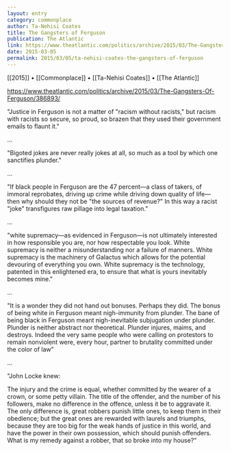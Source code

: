 ```yaml
---
layout: entry
category: commonplace
author: Ta-Nehisi Coates
title: The Gangsters of Ferguson
publication: The Atlantic
link: https://www.theatlantic.com/politics/archive/2015/03/The-Gangsters-Of-Ferguson/386893/
date: 2015-03-05
permalink: 2015/03/05/ta-nehisi-coates-the-gangsters-of-ferguson
---
```


[[2015]] • [[Commonplace]] • [[Ta-Nehisi Coates]] • [[The Atlantic]]

https://www.theatlantic.com/politics/archive/2015/03/The-Gangsters-Of-Ferguson/386893/

"Justice in Ferguson is not a matter of "racism without racists," but racism with racists so secure, so proud, so brazen that they used their government emails to flaunt it."

...

"Bigoted jokes are never really jokes at all, so much as a tool by which one sanctifies plunder."

...

"If black people in Ferguson are the 47 percent—a class of takers, of immoral reprobates, driving up crime while driving down quality of life—then why should they not be "the sources of revenue?" In this way a racist "joke" transfigures raw pillage into legal taxation."

...

"white supremacy—as evidenced in Ferguson—is not ultimately interested in how responsible you are, nor how respectable you look. White supremacy is neither a misunderstanding nor a failure of manners. White supremacy is the machinery of Galactus which allows for the potential devouring of everything you own. White supremacy is the technology, patented in this enlightened era, to ensure that what is yours inevitably becomes mine."

...

"It is a wonder they did not hand out bonuses. Perhaps they did. The bonus of being white in Ferguson meant nigh-immunity from plunder. The bane of being black in Ferguson meant nigh-inevitable subjugation under plunder. Plunder is neither abstract nor theoretical. Plunder injures, maims, and destroys. Indeed the very same people who were calling on protestors to remain nonviolent were, every hour, partner to brutality committed under the color of law"

...

"John Locke knew:

The injury and the crime is equal, whether committed by the wearer of a crown, or some petty villain. The title of the offender, and the number of his followers, make no difference in the offence, unless it be to aggravate it. The only difference is, great robbers punish little ones, to keep them in their obedience; but the great ones are rewarded with laurels and triumphs, because they are too big for the weak hands of justice in this world, and have the power in their own possession, which should punish offenders. What is my remedy against a robber, that so broke into my house?"

